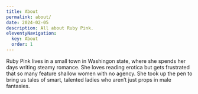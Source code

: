 ```yaml
---
title: About
permalink: about/
date: 2024-02-05
description: All about Ruby Pink.
eleventyNavigation:
  key: About
  order: 1
---
```


Ruby Pink lives in a small town in Washingon state, where she spends her days writing steamy romance. She loves reading erotica but gets frustrated that so many feature shallow women with no agency. She took up the pen to bring us tales of smart, talented ladies who aren’t just props in male fantasies.
